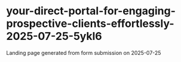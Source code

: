 # your-direct-portal-for-engaging-prospective-clients-effortlessly-2025-07-25-5ykl6
Landing page generated from form submission on 2025-07-25

